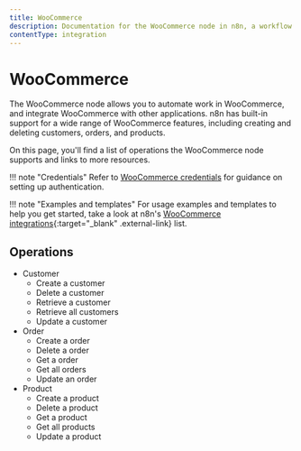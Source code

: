 ```yaml
---
title: WooCommerce
description: Documentation for the WooCommerce node in n8n, a workflow automation platform. Includes details of operations and configuration, and links to examples and credentials information.
contentType: integration
---
```


# WooCommerce

The WooCommerce node allows you to automate work in WooCommerce, and integrate WooCommerce with other applications. n8n has built-in support for a wide range of WooCommerce features, including creating and deleting customers, orders, and products. 

On this page, you'll find a list of operations the WooCommerce node supports and links to more resources.

!!! note "Credentials"
    Refer to [WooCommerce credentials](/integrations/builtin/credentials/woocommerce/) for guidance on setting up authentication. 

!!! note "Examples and templates"
    For usage examples and templates to help you get started, take a look at n8n's [WooCommerce integrations](https://n8n.io/integrations/woocommerce/){:target="_blank" .external-link} list.


## Operations

* Customer
    * Create a customer
    * Delete a customer
    * Retrieve a customer
    * Retrieve all customers
    * Update a customer
* Order
    * Create a order
    * Delete a order
    * Get a order
    * Get all orders
    * Update an order
* Product
    * Create a product
    * Delete a product
    * Get a product
    * Get all products
    * Update a product



